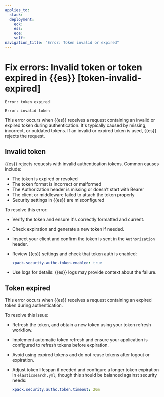 ```yaml
---
applies_to:
  stack: 
  deployment:
    eck: 
    ess: 
    ece: 
    self: 
navigation_title: "Error: Token invalid or expired"
---
```


# Fix errors: Invalid token or token expired in {{es}} [token-invalid-expired]

```console
Error: token expired

Error: invalid token
```

This error occurs when {{es}} receives a request containing an invalid or expired token during authentication. It's typically caused by missing, incorrect, or outdated tokens. If an invalid or expired token is used, {{es}} rejects the request.

## Invalid token

{{es}} rejects requests with invalid authentication tokens. Common causes include:

- The token is expired or revoked
- The token format is incorrect or malformed
- The Authorization header is missing or doesn’t start with Bearer
- The client or middleware failed to attach the token properly
- Security settings in {{es}} are misconfigured

To resolve this error:

- Verify the token and ensure it's correctly formatted and current.
- Check expiration and generate a new token if needed.
- Inspect your client and confirm the token is sent in the `Authorization` header.
- Review {{es}} settings and check that token auth is enabled:

   ```yaml
   xpack.security.authc.token.enabled: true
   ```

- Use logs for details: {{es}} logs may provide context about the failure.


## Token expired

This error occurs when {{es}} receives a request containing an expired token during authentication.

To resolve this issue:

- Refresh the token, and obtain a new token using your token refresh workflow.
- Implement automatic token refresh and ensure your application is configured to refresh tokens before expiration.
- Avoid using expired tokens and do not reuse tokens after logout or expiration.
- Adjust token lifespan if needed and configure a longer token expiration in `elasticsearch.yml`, though this should be balanced against security needs:

   ```yaml
   xpack.security.authc.token.timeout: 20m
   ```
   